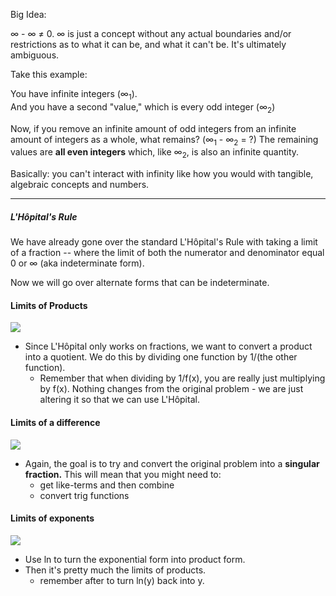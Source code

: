 
Big Idea: 

∞ - ∞ ≠ 0. ∞ is just a concept without any actual boundaries and/or restrictions as to what it can be, and what it can't be. It's ultimately ambiguous. 

Take this example:

You have infinite integers (∞$_1$).  
And you have a second "value," which is every odd integer (∞$_2$)

Now, if you remove an infinite amount of odd integers from an infinite amount of integers as a whole, what remains?  (∞$_1$ - ∞$_2$ = ?) The remaining values are **all even integers** which, like ∞$_2$, is also an infinite quantity. 

Basically: you can't interact with infinity like how you would with tangible, algebraic concepts and numbers.

---
#####  L'Hôpital's Rule

We have already gone over the standard L'Hôpital's Rule with taking a limit of a fraction -- where the limit of both the numerator and denominator equal 0 or ∞ (aka indeterminate form).

Now we will go over alternate forms that can be indeterminate.

#### Limits of Products

**![](https://lh7-rt.googleusercontent.com/docsz/AD_4nXeGIvtG_8pjud96htczG4eqT2IehNkfI8lfcJXe7uKq0SfUK_wQm3NmMAHBC9s2CPaNGabaBV2VXoPe-d-JWJ8aJrYN-0YupwjrtsLtk0zN8dyC6BlbxsmjcUXxeJZYz_Zj_OHvJiPsvOSFRU3jhYcWUFMb?key=ziQWJHwTLKgUkvIHN9PDPw)**

- Since L'Hôpital only works on fractions, we want to convert a product into a quotient. We do this by dividing one function by 1/(the other function). 
	- Remember that when dividing by 1/f(x), you are really just multiplying by f(x). Nothing changes from the original problem - we are just altering it so that we can use L'Hôpital.


#### Limits of a difference

**![](https://lh7-rt.googleusercontent.com/docsz/AD_4nXfq2QxuXT_GfssslGdP3fbfw_ISixbDrBUV6xl3E_ZkUXO36aL7NFVYPQrni0l0XjIswGUULgOHEyw5E-vqTS4Gy_eqD2mmf3V3I7AKn-y8_lxzsAgNCFFqRTyBbawz81_HJlnlEcsoMBwSc5h-gxp_r0V1?key=ziQWJHwTLKgUkvIHN9PDPw)**

- Again, the goal is to try and convert the original problem into a **singular fraction.** This will mean that you might need to:
	- get like-terms and then combine
	- convert trig functions


#### Limits of exponents

**![](https://lh7-rt.googleusercontent.com/docsz/AD_4nXeKlz_TsLvbgGJifafE7KRrNCOE7LjDqlt1wDY4Yf2leyKZyOzGkc5d1ttWaM5IuDE2rgQuEF_M-EHY2gwNC9uvjWOgQrsfpHZ-9dBud49hzNXXO3G4o0hOQUD_LQRPe-WZEo6bPXF4VZNuB1mO-glLUAzm?key=ziQWJHwTLKgUkvIHN9PDPw)**

* Use ln to turn the exponential form into product form.
* Then it's pretty much the limits of products.
	* remember after to turn ln(y) back into y.


